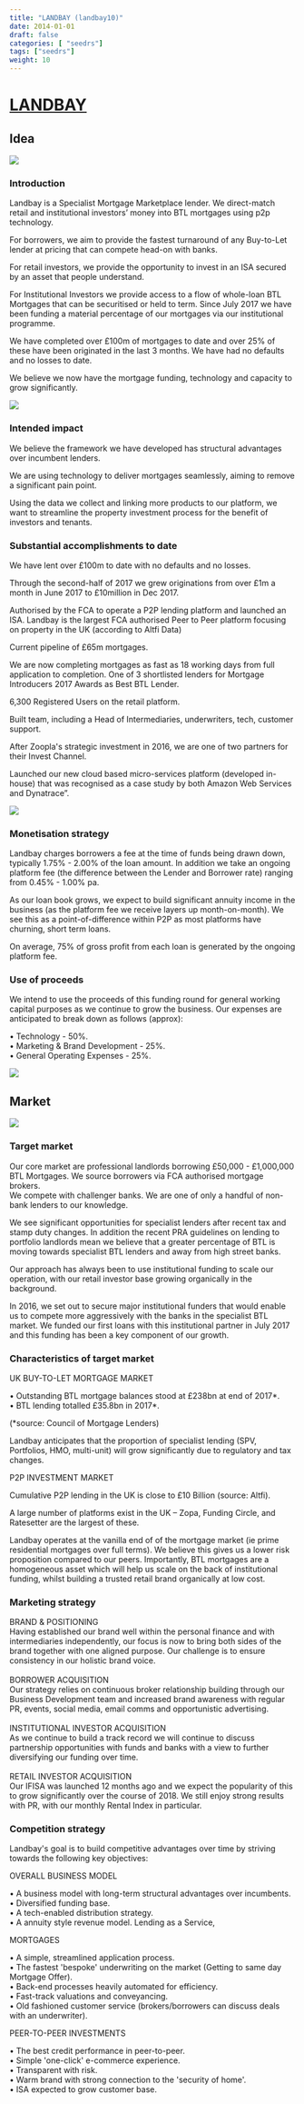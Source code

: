 ```yaml
---
title: "LANDBAY (landbay10)"
date: 2014-01-01
draft: false
categories: [ "seedrs"]
tags: ["seedrs"]
weight: 10
---
```


# [LANDBAY](https://www.seedrs.com/landbay10)

## Idea

![](/img/seedrs/uploads/startup/section_image/image/14039/2y9c92y6cb0h5beuccoafdapqeu8orn/homepage.png?rect=79%2C0%2C1420%2C1000&w=600&fit=clip&s=cae1a3c166d59455d535e6e0bc64fadb)

### Introduction

Landbay is a Specialist Mortgage Marketplace lender. We direct-match retail and institutional investors’ money into BTL mortgages using p2p technology.

For borrowers, we aim to provide the fastest turnaround of any Buy-to-Let lender at pricing that can compete head-on with banks.

For retail investors, we provide the opportunity to invest in an ISA secured by an asset that people understand.

For Institutional Investors we provide access to a flow of whole-loan BTL Mortgages that can be securitised or held to term. Since July 2017 we have been funding a material percentage of our mortgages via our institutional programme.

We have completed over £100m of mortgages to date and over 25% of these have been originated in the last 3 months. We have had no defaults and no losses to date.

We believe we now have the mortgage funding, technology and capacity to grow significantly.

![](/img/seedrs/uploads/startup/section_image/image/14051/mmdw8i6zeqq7siarmvr4a0stq9x58x7/Lender_App.jpg?rect=0%2C-2%2C582%2C437&w=600&fit=clip&s=e7fc6aad9515bf98a1d5be857973a983)

### Intended impact

We believe the framework we have developed has structural advantages over incumbent lenders.

We are using technology to deliver mortgages seamlessly, aiming to remove a significant pain point.

Using the data we collect and linking more products to our platform, we want to streamline the property investment process for the benefit of investors and tenants.

### Substantial accomplishments to date

We have lent over £100m to date with no defaults and no losses.

Through the second-half of 2017 we grew originations from over £1m a month in June 2017 to £10million in Dec 2017.

Authorised by the FCA to operate a P2P lending platform and launched an ISA. Landbay is the largest FCA authorised Peer to Peer platform focusing on property in the UK (according to Altfi Data)

Current pipeline of £65m mortgages.

We are now completing mortgages as fast as 18 working days from full application to completion. One of 3 shortlisted lenders for Mortgage Introducers 2017 Awards as Best BTL Lender.

6,300 Registered Users on the retail platform.

Built team, including a Head of Intermediaries, underwriters, tech, customer support.

After Zoopla's strategic investment in 2016, we are one of two partners for their Invest Channel.

Launched our new cloud based micro-services platform (developed in-house) that was recognised as a case study by both Amazon Web Services and Dynatrace”.

![](/img/seedrs/uploads/startup/section_image/image/14047/351z3fu9v4j1hddbo20vn5vz68y46da/Flag-Mockup.png?rect=0%2C0%2C1500%2C1000&w=600&fit=clip&s=d9d6cc25ca7a896d656ccfef37049d41)

### Monetisation strategy

Landbay charges borrowers a fee at the time of funds being drawn down, typically 1.75% - 2.00% of the loan amount. In addition we take an ongoing platform fee (the difference between the Lender and Borrower rate) ranging from 0.45% - 1.00% pa.

As our loan book grows, we expect to build significant annuity income in the business (as the platform fee we receive layers up month-on-month). We see this as a point-of-difference within P2P as most platforms have churning, short term loans.

On average, 75% of gross profit from each loan is generated by the ongoing platform fee.

### Use of proceeds

We intend to use the proceeds of this funding round for general working capital purposes as we continue to grow the business. Our expenses are anticipated to break down as follows (approx):

• Technology - 50%. <br>• Marketing &amp; Brand Development - 25%. <br>• General Operating Expenses - 25%.

![](/img/seedrs/uploads/startup/section_image/image/14048/daqns0eat6wqyltcmnraaz6tb3dscjl/banner.png?rect=0%2C0%2C1500%2C1035&w=600&fit=clip&s=ebea198fff4c5c1cf5d6e0b7b6fef184)

## Market

![](/img/seedrs/uploads/startup/section_image/image/14049/qrbeqh0uhla3wg40wj2kgox2m38bcv7/Brand_book.png?rect=0%2C0%2C1200%2C800&w=600&fit=clip&s=e19c69786faf0274c7d72ebb62b50c2f)

### Target market

Our core market are professional landlords borrowing £50,000 - £1,000,000 BTL Mortgages. We source borrowers via FCA authorised mortgage brokers. <br>We compete with challenger banks. We are one of only a handful of non-bank lenders to our knowledge.

We see significant opportunities for specialist lenders after recent tax and stamp duty changes. In addition the recent PRA guidelines on lending to portfolio landlords mean we believe that a greater percentage of BTL is moving towards specialist BTL lenders and away from high street banks.

Our approach has always been to use institutional funding to scale our operation, with our retail investor base growing organically in the background.

In 2016, we set out to secure major institutional funders that would enable us to compete more aggressively with the banks in the specialist BTL market. We funded our first loans with this institutional partner in July 2017 and this funding has been a key component of our growth.

### Characteristics of target market

UK BUY-TO-LET MORTGAGE MARKET

• Outstanding BTL mortgage balances stood at £238bn at end of 2017*. <br>• BTL lending totalled £35.8bn in 2017*.

(*source: Council of Mortgage Lenders)

Landbay anticipates that the proportion of specialist lending (SPV, Portfolios, HMO, multi-unit) will grow significantly due to regulatory and tax changes.

P2P INVESTMENT MARKET

Cumulative P2P lending in the UK is close to £10 Billion (source: Altfi).

A large number of platforms exist in the UK – Zopa, Funding Circle, and Ratesetter are the largest of these.

Landbay operates at the vanilla end of of the mortgage market (ie prime residential mortgages over full terms). We believe this gives us a lower risk proposition compared to our peers. Importantly, BTL mortgages are a homogeneous asset which will help us scale on the back of institutional funding, whilst building a trusted retail brand organically at low cost.

### Marketing strategy

BRAND &amp; POSITIONING <br>Having established our brand well within the personal finance and with intermediaries independently, our focus is now to bring both sides of the brand together with one aligned purpose. Our challenge is to ensure consistency in our holistic brand voice. <br> <br>BORROWER ACQUISITION <br>Our strategy relies on continuous broker relationship building through our Business Development team and increased brand awareness with regular PR, events, social media, email comms and opportunistic advertising. <br> <br>INSTITUTIONAL INVESTOR ACQUISITION <br>As we continue to build a track record we will continue to discuss partnership opportunities with funds and banks with a view to further diversifying our funding over time. <br> <br>RETAIL INVESTOR ACQUISITION <br>Our IFISA was launched 12 months ago and we expect the popularity of this to grow significantly over the course of 2018. We still enjoy strong results with PR, with our monthly Rental Index in particular.

### Competition strategy

Landbay's goal is to build competitive advantages over time by striving towards the following key objectives:

OVERALL BUSINESS MODEL

• A business model with long-term structural advantages over incumbents. <br>• Diversified funding base. <br>• A tech-enabled distribution strategy. <br>• A annuity style revenue model. Lending as a Service,

MORTGAGES

• A simple, streamlined application process. <br>• The fastest 'bespoke' underwriting on the market (Getting to same day Mortgage Offer). <br>• Back-end processes heavily automated for efficiency. <br>• Fast-track valuations and conveyancing. <br>• Old fashioned customer service (brokers/borrowers can discuss deals with an underwriter).

PEER-TO-PEER INVESTMENTS

• The best credit performance in peer-to-peer. <br>• Simple 'one-click' e-commerce experience. <br>• Transparent with risk. <br>• Warm brand with strong connection to the 'security of home'. <br>• ISA expected to grow customer base.

